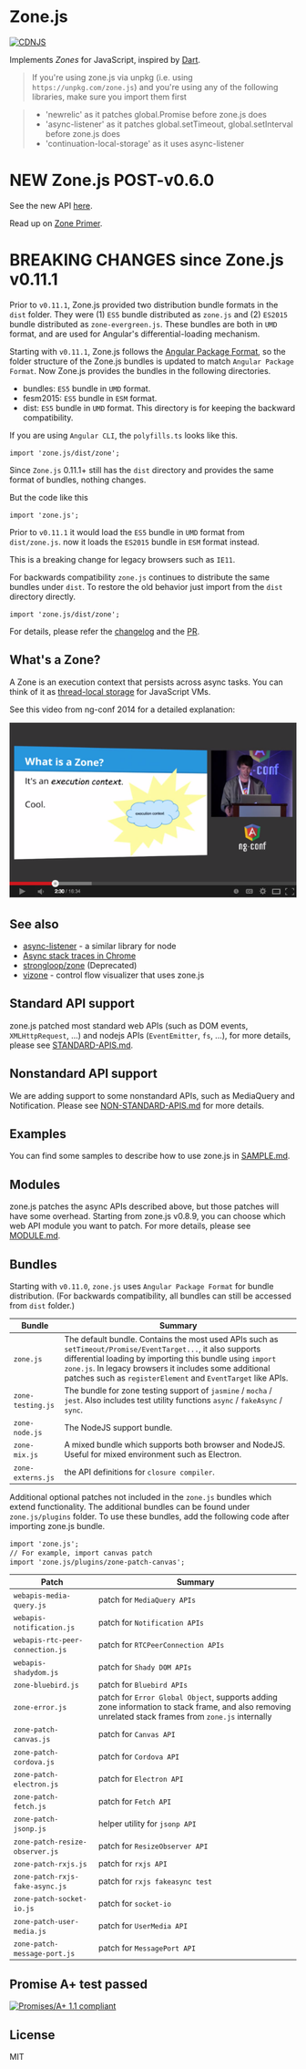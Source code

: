 # Zone.js

[![CDNJS](https://img.shields.io/cdnjs/v/zone.js.svg)](https://cdnjs.com/libraries/zone.js)

Implements _Zones_ for JavaScript, inspired by [Dart](https://dart.dev/articles/archive/zones).

> If you're using zone.js via unpkg (i.e. using `https://unpkg.com/zone.js`)
> and you're using any of the following libraries, make sure you import them first

> * 'newrelic' as it patches global.Promise before zone.js does
> * 'async-listener' as it patches global.setTimeout, global.setInterval before zone.js does
> * 'continuation-local-storage' as it uses async-listener

# NEW Zone.js POST-v0.6.0

See the new API [here](./lib/zone.ts).

Read up on [Zone Primer](https://docs.google.com/document/d/1F5Ug0jcrm031vhSMJEOgp1l-Is-Vf0UCNDY-LsQtAIY).

# BREAKING CHANGES since Zone.js v0.11.1

Prior to `v0.11.1`, Zone.js provided two distribution bundle formats in the `dist` folder.
They were (1) `ES5` bundle distributed as `zone.js` and (2) `ES2015` bundle distributed as `zone-evergreen.js`.
These bundles are both in `UMD` format, and are used for Angular's differential-loading mechanism.

Starting with `v0.11.1`, Zone.js follows the [Angular Package Format](https://docs.google.com/document/d/1CZC2rcpxffTDfRDs6p1cfbmKNLA6x5O-NtkJglDaBVs), so the folder structure of the Zone.js bundles is updated to match `Angular Package Format`. Now Zone.js provides the bundles in the following directories.

- bundles: `ES5` bundle in `UMD` format.
- fesm2015: `ES5` bundle in `ESM` format.
- dist: `ES5` bundle in `UMD` format. This directory is for keeping the backward compatibility.

If you are using `Angular CLI`, the `polyfills.ts` looks like this.

```
import 'zone.js/dist/zone';
```

Since `Zone.js` 0.11.1+ still has the `dist` directory and provides the same format of bundles, nothing
changes.

But the code like this

```
import 'zone.js';
```

Prior to `v0.11.1` it would load the `ES5` bundle in `UMD` format from `dist/zone.js`.
now it loads the `ES2015` bundle in `ESM` format instead.

This is a breaking change for legacy browsers such as `IE11`.

For backwards compatibility `zone.js` continues to distribute the same bundles under `dist`.
To restore the old behavior just import from the `dist` directory directly.

```
import 'zone.js/dist/zone';
```

For details, please refer the [changelog](./CHANGELOG.md) and the [PR](https://github.com/angular/angular/pull/36540).

## What's a Zone?

A Zone is an execution context that persists across async tasks.
You can think of it as [thread-local storage](http://en.wikipedia.org/wiki/Thread-local_storage) for JavaScript VMs.

See this video from ng-conf 2014 for a detailed explanation:

[![screenshot of the zone.js presentation and ng-conf 2014](./presentation.png)](//www.youtube.com/watch?v=3IqtmUscE_U&t=150)

## See also
* [async-listener](https://github.com/othiym23/async-listener) - a similar library for node
* [Async stack traces in Chrome](http://www.html5rocks.com/en/tutorials/developertools/async-call-stack/)
* [strongloop/zone](https://github.com/strongloop/zone) (Deprecated)
* [vizone](https://github.com/gilbox/vizone) - control flow visualizer that uses zone.js

## Standard API support

zone.js patched most standard web APIs (such as DOM events, `XMLHttpRequest`, ...) and nodejs APIs
(`EventEmitter`, `fs`, ...), for more details, please see [STANDARD-APIS.md](STANDARD-APIS.md).

## Nonstandard API support

We are adding support to some nonstandard APIs, such as MediaQuery and
Notification. Please see [NON-STANDARD-APIS.md](NON-STANDARD-APIS.md) for more details.

## Examples

You can find some samples to describe how to use zone.js in [SAMPLE.md](SAMPLE.md).

## Modules

zone.js patches the async APIs described above, but those patches will have some overhead.
Starting from zone.js v0.8.9, you can choose which web API module you want to patch.
For more details, please
see [MODULE.md](MODULE.md).

## Bundles

Starting with `v0.11.0`, `zone.js`  uses `Angular Package Format` for bundle distribution.
(For backwards compatibility, all bundles can still be accessed from `dist` folder.)

|Bundle|Summary|
|---|---|
|`zone.js`| The default bundle. Contains the most used APIs such as `setTimeout/Promise/EventTarget...`, it also supports differential loading by importing  this bundle using `import zone.js`.  In legacy browsers it includes some additional patches such as `registerElement` and `EventTarget` like APIs.|
|`zone-testing.js`| The bundle for zone testing support of `jasmine` / `mocha` / `jest`. Also includes test utility functions `async` / `fakeAsync` / `sync`.|
|`zone-node.js`|The NodeJS support bundle.|
|`zone-mix.js`|A mixed bundle which supports both browser and NodeJS. Useful for mixed environment such as Electron.|
|`zone-externs.js`|the API definitions for `closure compiler`.|

Additional optional patches not included in the `zone.js` bundles which extend functionality.
The additional bundles can  be found under `zone.js/plugins` folder.
To use these bundles, add the following code after importing zone.js bundle.

```
import 'zone.js';
// For example, import canvas patch
import 'zone.js/plugins/zone-patch-canvas';
```

|Patch|Summary|
|---|---|
|`webapis-media-query.js`|patch for `MediaQuery APIs`|
|`webapis-notification.js`|patch for `Notification APIs`|
|`webapis-rtc-peer-connection.js`|patch for `RTCPeerConnection APIs`|
|`webapis-shadydom.js`|patch for `Shady DOM APIs`|
|`zone-bluebird.js`|patch for `Bluebird APIs`|
|`zone-error.js`|patch for `Error Global Object`, supports adding zone information to stack frame, and also removing unrelated stack frames from `zone.js` internally|
|`zone-patch-canvas.js`|patch for `Canvas API`|
|`zone-patch-cordova.js`|patch for `Cordova API`|
|`zone-patch-electron.js`|patch for `Electron API`|
|`zone-patch-fetch.js`|patch for `Fetch API`|
|`zone-patch-jsonp.js`|helper utility for `jsonp API`|
|`zone-patch-resize-observer.js`|patch for `ResizeObserver API`|
|`zone-patch-rxjs.js`|patch for `rxjs API`|
|`zone-patch-rxjs-fake-async.js`|patch for `rxjs fakeasync test`|
|`zone-patch-socket-io.js`|patch for `socket-io`|
|`zone-patch-user-media.js`|patch for `UserMedia API`|
|`zone-patch-message-port.js`|patch for `MessagePort API`|

## Promise A+ test passed
[![Promises/A+ 1.1 compliant](https://promisesaplus.com/assets/logo-small.png)](https://promisesaplus.com/)

## License
MIT
